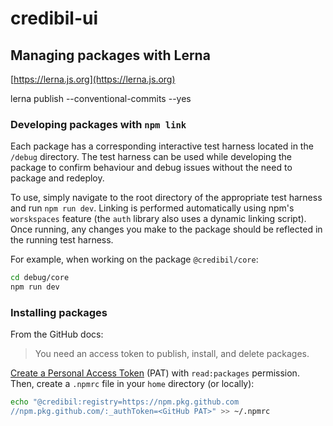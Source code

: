 # credibil-ui

## Managing packages with Lerna

[https://lerna.js.org](https://lerna.js.org)

lerna publish --conventional-commits --yes

### Developing packages with `npm link`

Each package has a corresponding interactive test harness located in the `/debug` directory. The test harness can be used while developing the package to confirm behaviour and debug issues without the need to package and redeploy.

To use, simply navigate to the root directory of the appropriate test harness and run `npm run dev`. Linking is performed automatically using npm's `worskspaces` feature (the `auth` library also uses a dynamic linking script). Once running, any changes you make to the package should be reflected in the running test harness.

For example, when working on the package `@credibil/core`:

```bash
cd debug/core
npm run dev
```

### Installing packages

From the GitHub docs:
> You need an access token to publish, install, and delete packages.

[Create a Personal Access Token](https://github.com/settings/tokens) (PAT) with `read:packages` permission. Then, create a `.npmrc` file in your `home` directory (or locally):

```bash
echo "@credibil:registry=https://npm.pkg.github.com
//npm.pkg.github.com/:_authToken=<GitHub PAT>" >> ~/.npmrc
```
